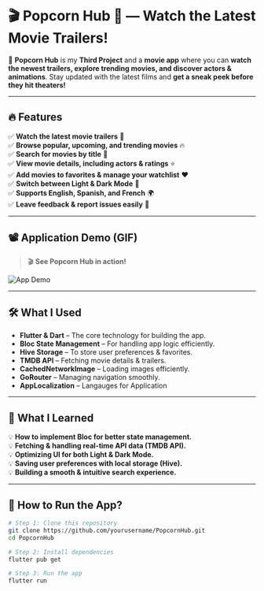 # 🎬 Popcorn Hub 🍿 — Watch the Latest Movie Trailers!  

🚀 **Popcorn Hub** is my **Third Project** and a  **movie app** where you can **watch the newest trailers, explore trending movies, and discover actors & animations**. Stay updated with the latest films and **get a sneak peek before they hit theaters!**  

---

## **🔥 Features**  

✅ **Watch the latest movie trailers** 🎥  
✅ **Browse popular, upcoming, and trending movies** 🔥  
✅ **Search for movies by title** 🔎  
✅ **View movie details, including actors & ratings** ⭐  
✅ **Add movies to favorites & manage your watchlist** ❤️  
✅ **Switch between Light & Dark Mode** 🌙  
✅ **Supports English, Spanish, and French** 🌍  
✅ **Leave feedback & report issues easily** 📝  

---

## **📽 Application Demo (GIF)**  

> 🎬 **See Popcorn Hub in action!**  

![App Demo](assets/demo/popcornhub.gif)  

---

## **🛠 What I Used**  

- **Flutter & Dart** – The core technology for building the app.  
- **Bloc State Management** – For handling app logic efficiently.  
- **Hive Storage** – To store user preferences & favorites.  
- **TMDB API** – Fetching movie details & trailers.  
- **CachedNetworkImage** – Loading images efficiently.  
- **GoRouter** – Managing navigation smoothly.
- **AppLocalization**  – Langauges for Application

---

## **📌 What I Learned**  

💡 **How to implement Bloc for better state management.**  
💡 **Fetching & handling real-time API data (TMDB API).**  
💡 **Optimizing UI for both Light & Dark Mode.**  
💡 **Saving user preferences with local storage (Hive).**  
💡 **Building a smooth & intuitive search experience.**  

---

## **🚀 How to Run the App?**  

```sh
# Step 1: Clone this repository
git clone https://github.com/yourusername/PopcornHub.git
cd PopcornHub

# Step 2: Install dependencies
flutter pub get

# Step 3: Run the app
flutter run

